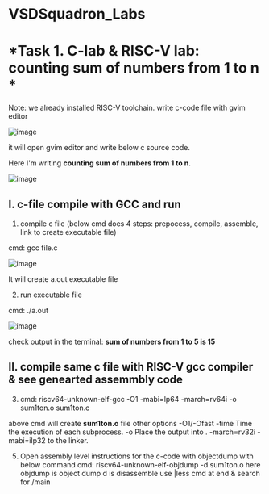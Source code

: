 # VSDSquadron_Labs
*Task 1. C-lab & RISC-V lab: counting sum of numbers from 1 to n *
============================

Note: we already installed RISC-V toolchain.
	write c-code file with gvim editor 

 ![image](https://github.com/nkrvlsi/VSDSquadron_Labs/assets/170950241/06629957-d926-46cb-8b0d-e05974537719)

it will open gvim editor and write below c source code.

Here I'm writing **counting sum of numbers from 1 to n**.

![image](https://github.com/nkrvlsi/VSDSquadron_Labs/assets/170950241/3f0af1b4-4109-41c6-b2d1-19e495630b76)

I. c-file compile with GCC and run
----------------------------------
  1. compile c file (below cmd does 4 steps: prepocess, compile, assemble, link to create executable file)
  	
   cmd: gcc file.c
	
 ![image](https://github.com/nkrvlsi/VSDSquadron_Labs/assets/170950241/28dfdce0-1c2e-4d35-a498-2f3227ae6add)

It will create a.out executable file

  2. run executable file
  	
   cmd: ./a.out

   ![image](https://github.com/nkrvlsi/VSDSquadron_Labs/assets/170950241/4c1da9e5-5ad0-4bda-9098-5365e96112b2)
   
   check output in the terminal: 
       **sum of numbers from 1 to 5 is 15**


II. compile same c file with RISC-V gcc compiler & see genearted assemmbly code
-------------------------------------------------------------------------------
  3. cmd: riscv64-unknown-elf-gcc -O1 -mabi=lp64 -march=rv64i -o sum1ton.o sum1ton.c
	
 above cmd will create **sum1ton.o** file
      other options
	-O1/-Ofast
	-time                    Time the execution of each subprocess.
	-o <file>                Place the output into <file>.
	-march=rv32i -mabi=ilp32 to the linker. 



  5. Open assembly level instructions for the c-code with objectdump with below command
	cmd: riscv64-unknown-elf-objdump -d sum1ton.o
		here 
		 objdump is object dump
		 d is disassemble
		 use |less cmd at end & search for /main
		 
